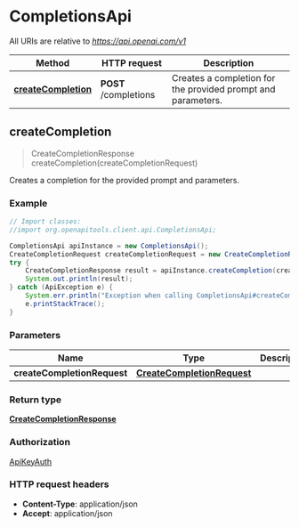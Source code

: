 # CompletionsApi

All URIs are relative to *https://api.openai.com/v1*

Method | HTTP request | Description
------------- | ------------- | -------------
[**createCompletion**](CompletionsApi.md#createCompletion) | **POST** /completions | Creates a completion for the provided prompt and parameters.



## createCompletion

> CreateCompletionResponse createCompletion(createCompletionRequest)

Creates a completion for the provided prompt and parameters.

### Example

```java
// Import classes:
//import org.openapitools.client.api.CompletionsApi;

CompletionsApi apiInstance = new CompletionsApi();
CreateCompletionRequest createCompletionRequest = new CreateCompletionRequest(); // CreateCompletionRequest | 
try {
    CreateCompletionResponse result = apiInstance.createCompletion(createCompletionRequest);
    System.out.println(result);
} catch (ApiException e) {
    System.err.println("Exception when calling CompletionsApi#createCompletion");
    e.printStackTrace();
}
```

### Parameters


Name | Type | Description  | Notes
------------- | ------------- | ------------- | -------------
 **createCompletionRequest** | [**CreateCompletionRequest**](CreateCompletionRequest.md)|  |

### Return type

[**CreateCompletionResponse**](CreateCompletionResponse.md)

### Authorization

[ApiKeyAuth](../README.md#ApiKeyAuth)

### HTTP request headers

- **Content-Type**: application/json
- **Accept**: application/json

